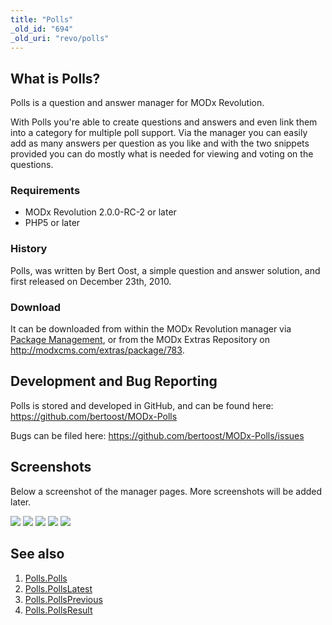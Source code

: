 ```yaml
---
title: "Polls"
_old_id: "694"
_old_uri: "revo/polls"
---
```


## What is Polls?

Polls is a question and answer manager for MODx Revolution.

With Polls you're able to create questions and answers and even link them into a category for multiple poll support. Via the manager you can easily add as many answers per question as you like and with the two snippets provided you can do mostly what is needed for viewing and voting on the questions.

### Requirements

- MODx Revolution 2.0.0-RC-2 or later
- PHP5 or later

### History

Polls, was written by Bert Oost, a simple question and answer solution, and first released on December 23th, 2010.

### Download

It can be downloaded from within the MODx Revolution manager via [Package Management](developing-in-modx/advanced-development/package-management "Package Management"), or from the MODx Extras Repository on <http://modxcms.com/extras/package/783>.

## Development and Bug Reporting

Polls is stored and developed in GitHub, and can be found here: <https://github.com/bertoost/MODx-Polls>

Bugs can be filed here: <https://github.com/bertoost/MODx-Polls/issues>

## Screenshots

Below a screenshot of the manager pages. More screenshots will be added later.

[![](/download/thumbnails/33587281/polls-screenshot1.jpg)](/download/attachments/33587281/polls-screenshot1.jpg)
[![](/download/thumbnails/33587281/polls-screenshot2.jpg)](/download/attachments/33587281/polls-screenshot2.jpg)
[![](/download/thumbnails/33587281/polls-screenshot3.jpg)](/download/attachments/33587281/polls-screenshot3.jpg)
[![](/download/thumbnails/33587281/polls-screenshot4.jpg)](/download/attachments/33587281/polls-screenshot4.jpg)
[![](/download/thumbnails/33587281/polls-screenshot5.jpg)](/download/attachments/33587281/polls-screenshot5.jpg)

## See also

1. [Polls.Polls](extras/polls/polls.polls)
2. [Polls.PollsLatest](extras/polls/polls.pollslatest)
3. [Polls.PollsPrevious](extras/polls/polls.pollsprevious)
4. [Polls.PollsResult](extras/polls/polls.pollsresult)